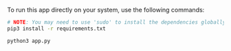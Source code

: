 To run this app directly on your system, use the following commands:

```bash
# NOTE: You may need to use 'sudo' to install the dependencies globally
pip3 install -r requirements.txt

python3 app.py
```
